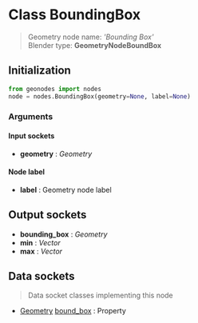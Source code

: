 
# Class BoundingBox

> Geometry node name: _'Bounding Box'_<br>Blender type:  **GeometryNodeBoundBox**

## Initialization


```python
from geonodes import nodes
node = nodes.BoundingBox(geometry=None, label=None)
```


### Arguments


#### Input sockets



- **geometry** : _Geometry_



#### Node label



- **label** : Geometry node label



## Output sockets



- **bounding_box** : _Geometry_
- **min** : _Vector_
- **max** : _Vector_



## Data sockets

> Data socket classes implementing this node


- [Geometry](./sockets/Geometry.md) [bound_box](./sockets/Geometry.md#bound_box) : Property


